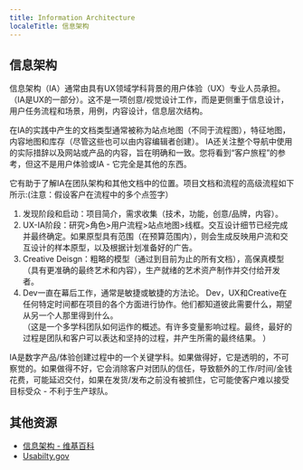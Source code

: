 ```yaml
---
title: Information Architecture
localeTitle: 信息架构
---
```

## 信息架构

信息架构（IA）通常由具有UX领域学科背景的用户体验（UX）专业人员承担。 （IA是UX的一部分）。这不是一项创意/视觉设计工作，而是更侧重于信息设计，用户任务流程和场景，用例，内容设计，信息层次结构。

在IA的实践中产生的文档类型通常被称为站点地图（不同于流程图），特征地图，内容地图和库存（尽管这些也可以由内容编辑者创建）。 IA还关注整个导航中使用的实际措辞以及网站或产品的内容，旨在明确和一致。您将看到“客户旅程”的参考，但这不是用户体验或IA - 它完全是其他的东西。

它有助于了解IA在团队架构和其他文档中的位置。项目文档和流程的高级流程如下所示:(注意：假设客户在流程中的多个点签字）

1.  发现阶段和启动：项目简介，需求收集（技术，功能，创意/品牌，内容）。
2.  UX-IA阶段：研究>角色>用户流程>站点地图>线框。交互设计细节已经完成并最终确定。如果原型具有范围（在预算范围内），则会生成反映用户流和交互设计的样本原型，以及根据计划准备好的广告。
3.  Creative Deisgn：粗略的模型（通过到目前为止的所有文档），高保真模型（具有更准确的最终艺术和内容），生产就绪的艺术资产制作并交付给开发者。
4.  Dev一直在幕后工作，通常是敏捷或敏捷的方法论。 Dev，UX和Creative在任何特定时间都在项目的各个方面进行协作。他们都知道彼此需要什么，期望从另一个人那里得到什么。  
    （这是一个多学科团队如何运作的概述。有许多变量影响过程。最终，最好的过程是团队和客户可以表达和坚持的过程，并产生所需的最终结果。 ）

IA是数字产品/体验创建过程中的一个关键学科。如果做得好，它是透明的，不可察觉的。如果做得不好，它会消除客户对团队的信任，导致额外的工作/时间/金钱花费，可能延迟交付，如果在发货/发布之前没有被抓住，它可能使客户难以接受目标受众 - 不利于生产球队。

## 其他资源

*   [信息架构 - 维基百科](https://en.wikipedia.org/wiki/Information_architecture)
*   [Usabilty.gov](https://www.usability.gov/what-and-why/information-architecture.html)